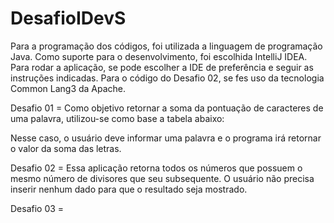 # DesafioIDevS

Para a programação dos códigos, foi utilizada a linguagem de programação Java. Como suporte para o desenvolvimento, foi escolhida IntelliJ IDEA. Para rodar a aplicação, se pode escolher a IDE de preferência e seguir as instruções indicadas. Para o código do Desafio 02, se fes uso da tecnologia Common Lang3 da Apache.

Desafio 01 = Como objetivo retornar a soma da pontuação de caracteres de uma palavra, utilizou-se como base a tabela abaixo:

Nesse caso, o usuário deve informar uma palavra e o programa irá retornar o valor da soma das letras.

Desafio 02 = Essa aplicação retorna todos os números que possuem o mesmo número de divisores que seu subsequente. O usuário não precisa inserir nenhum dado para que o resultado seja mostrado.

Desafio 03 = 
